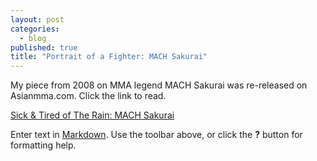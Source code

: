 ```yaml
---
layout: post
categories: 
  - blog
published: true
title: "Portrait of a Fighter: MACH Sakurai"
---
```


My piece from 2008 on MMA legend MACH Sakurai was re-released on Asianmma.com. 
Click the link to read. 

[Sick & Tired of The Rain: MACH Sakurai](http://www.asianmma.com/?p=7471)

Enter text in [Markdown](http://daringfireball.net/projects/markdown/). Use the toolbar above, or click the **?** button for formatting help.